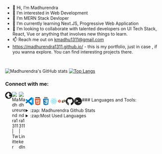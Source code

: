 - 👋 Hi, I’m Madhurendra
- 👀 I’m interested in Web Development
- 🔭 I’m MERN Stack Devloper
- 🌱 I’m currently learning Next.JS, Progressive Web Application
- 💞️ I’m looking to collaborate with talented developers on UI Tech Stack, React, Vue or anything that involves new things to learn.
- 📫 Reach me out on kmadhu1311@gmail.com
- https://madhurendra1311.github.io/ - this is my portfolio, just in case , if you wanna explore. You can find interesting projects there.
<br />

![Madhurendra's GitHub stats](https://github-readme-stats.vercel.app/api?username=Madhurendra1311&show_icons=true&theme=transparent)
[![Top Langs](https://github-readme-stats.vercel.app/api/top-langs/?username=madhurendra1311&layout=donut-vertical&theme=transparent)](https://github.com/madhurendra1311/github-readme-stats)

### Connect with me:

[<img align="left" alt="Madhurendra1311" width="22px" src="https://raw.githubusercontent.com/iconic/open-iconic/master/svg/globe.svg" />][website]
[<img align="left" alt="Madhurendra1311 | Twitter" width="22px" src="https://cdn.jsdelivr.net/npm/simple-icons@v3/icons/twitter.svg" />][twitter]
[<img align="left" alt="Madhurendra1311 | LinkedIn" width="22px" src="https://cdn.jsdelivr.net/npm/simple-icons@v3/icons/linkedin.svg" />][linkedin]


<br />
### Languages and Tools:
<img/>
<img align="left" alt="Visual Studio Code" width="26px" src="https://raw.githubusercontent.com/github/explore/80688e429a7d4ef2fca1e82350fe8e3517d3494d/topics/visual-studio-code/visual-studio-code.png" />
<img align="left" alt="HTML5" width="26px" src="https://raw.githubusercontent.com/github/explore/80688e429a7d4ef2fca1e82350fe8e3517d3494d/topics/html/html.png" />
<img align="left" alt="CSS3" width="26px" src="https://raw.githubusercontent.com/github/explore/80688e429a7d4ef2fca1e82350fe8e3517d3494d/topics/css/css.png" />
<img align="left" alt="React" width="26px" src="https://raw.githubusercontent.com/github/explore/80688e429a7d4ef2fca1e82350fe8e3517d3494d/topics/react/react.png" />
<img align="left" alt="Git" width="26px" src="https://raw.githubusercontent.com/github/explore/80688e429a7d4ef2fca1e82350fe8e3517d3494d/topics/git/git.png" />
<img align="left" alt="GitHub" width="26px" src="https://raw.githubusercontent.com/github/explore/78df643247d429f6cc873026c0622819ad797942/topics/github/github.png" />
<img align="left" alt="Terminal" width="26px" src="https://raw.githubusercontent.com/github/explore/80688e429a7d4ef2fca1e82350fe8e3517d3494d/topics/terminal/terminal.png" />
<br />
<br />
<details>
  <summary>:zap: Madhurendra Github Stats</summary>

  <img align="left" alt="Madhurendra's Github Stats" src="https://github-readme-stats.vercel.app/api?username=Madhurendra1311&show_icons=true&hide_border=true" />
  
</details>
<details>
 <summary>:zap:Most Used Languages</summary>
<img align="left" alt="Madhurendra's Github Stats" src="https://github-readme-stats.vercel.app/api/top-langs/?username=Madhurendra1311&show_icons=true&hide_border=true" />
</details>

[website]: https://Madhurendra1311.github.io/
[twitter]: https://twitter.com/Madhurendra1311 
[linkedin]: https://www.linkedin.com/in/madhurendra-kumar-54a21019b/
